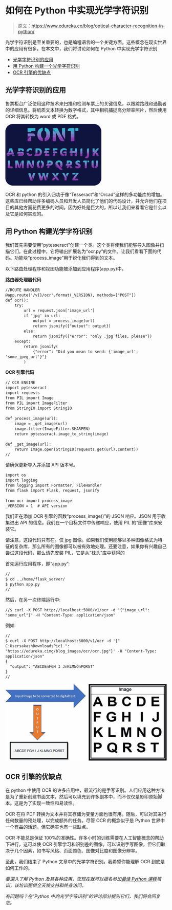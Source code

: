 # 如何在 Python 中实现光学字符识别

> 原文：<https://www.edureka.co/blog/optical-character-recognition-in-python/>

光学字符识别是至关重要的，也是编程语言的一个关键方面。这些概念在现实世界中的应用有很多。在本文中，我们将讨论如何在 Python 中实现光学字符识别

*   [光学字符识别的应用](#application)
*   [用 Python 构建一个光学字符识别](#build)
*   [OCR 引擎的优缺点](#adv)

## **光学字符识别的应用**

售票柜台广泛使用这种技术来扫描和检测车票上的关键信息，以跟踪路线和通勤者的详细信息。将纸质文本转换为数字格式，其中相机捕捉高分辨率照片，然后使用 OCR 将其转换为 word 或 PDF 格式。

![charachters](img/0d8c494cf372e5af5c062f2d7c765a59.png)

OCR 和 python 的引入归功于像“Tesseract”和“Orcad”这样的多功能库的增加。这些库已经帮助许多编码人员和开发人员简化了他们的代码设计，并允许他们在项目的其他方面花费更多的时间。因为好处是巨大的，所以让我们来看看它是什么以及它是如何实现的。

## **用 Python 构建光学字符识别**

我们首先需要使用“pytesseract”创建一个类。这个类将使我们能够导入图像并扫描它们。在此过程中，它将输出扩展名为“ocr.py”的文件。让我们看看下面的代码。功能块“process_image”用于锐化我们得到的文本。

以下路由处理程序和视图功能被添加到应用程序(app.py)中。

**路由器处理器代码**

```
//ROUTE HANDLER
@app.route('/v{}/ocr'.format(_VERSION), methods=["POST"])
def ocr():
    try:
        url = request.json['image_url']
        if 'jpg' in url:
            output = process_image(url)
            return jsonify({"output": output})
        else:
            return jsonify({"error": "only .jpg files, please"})
    except:
        return jsonify(
            {"error": "Did you mean to send: {'image_url': 'some_jpeg_url'}"}
        )
```

**OCR 引擎代码**

```
// OCR ENGINE
import pytesseract
import requests
from PIL import Image
from PIL import ImageFilter
from StringIO import StringIO

def process_image(url):
    image = _get_image(url)
    image.filter(ImageFilter.SHARPEN)
    return pytesseract.image_to_string(image)

def _get_image(url):
    return Image.open(StringIO(requests.get(url).content))
//
```

请确保更新导入并添加 API 版本号。

```
import os
import logging
from logging import Formatter, FileHandler
from flask import Flask, request, jsonify

from ocr import process_image
_VERSION = 1  # API version
```

我们正在添加 OCR 引擎的函数“process_image()”的 JSON 响应。JSON 用于收集进出 API 的信息。我们在一个目标文件中传递响应，使用 PIL 的“图像”库来安装它。

请注意，这段代码只有在。仅 jpg 图像。如果我们使用能够以多种图像格式为特征的复杂库，那么所有的图像都可以被有效地处理。还要注意，如果你有兴趣自己尝试这段代码，那么请先安装 PIL，它是从“枕头”库中获得的

首先运行应用程序，即“app.py”:

```
//
$ cd ../home/flask_server/
$ python app.py
//
```

然后，在另一次终端运行中:

```
//$ curl -X POST http://localhost:5000/v1/ocr -d '{"image_url": "some_url"}' -H "Content-Type: application/json"
```

例如:

```
//
$ curl -X POST http://localhost:5000/v1/ocr -d '{" C:UsersakashDownloadsPic1 ": "https://edureka.cimg/blog_images/ocr/ocr.jpg"}' -H "Content-Type: application/json"
{
  "output": "ABCDEnFGH I JnKLMNOnPQRST"
}
//
```

![Optical Character Recognition in Python](img/b9f198f6a9c521ba4862c2defe9d9de2.png)

## **OCR 引擎的优缺点**

在 python 中使用 OCR 的许多应用中，最流行的是手写识别。人们应用这种方法是为了重新创建书面文本，然后可以填充到许多副本中，而不仅仅是影印原始脚本。这是为了实现一致性和易读性。

OCR 在将 PDF 转换为文本并将其存储为变量方面也很有用。随后，可以对其进行任何数量的预处理，以完成额外的任务。尽管 OCR 的概念似乎是 Python 世界中一个有益的话题，但它确实也有一些缺点。

OCR 不能总是保证 100%的准确性。许多小时的训练需要在人工智能概念的帮助下进行，这可以使 OCR 引擎学习和识别差的图像。可以识别手写图像，但它们取决于几个因素，如书写风格、页面颜色、图像对比度和图像分辨率。

至此，我们结束了 Python 文章中的光学字符识别。我希望你能理解 OCR 到底是如何工作的。

*要深入了解 Python 及其各种应用，您现在就可以报名参加[最佳 Python 课程](https://www.edureka.co/python-programming-certification-training)培训，该培训提供全天候支持和终身访问。*

*有问题吗？在“Python 中的光学字符识别”的评论部分提到它们，我们将会回复您。*